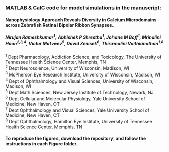 ###  MATLAB &amp; CalC code for model simulations in the manuscript: 
#### Nanophysiology Approach Reveals Diversity in Calcium Microdomains across Zebrafish Retinal Bipolar Ribbon Synapses. <br>
##### Nirujan Rameshkumar<sup>1</sup>, Abhishek P Shrestha<sup>1</sup>, Johane M Boff<sup>1</sup>, Mrinalini Hoon<sup>2,3,4</sup>, Victor Matveev<sup>5</sup>, David Zenisek<sup>6</sup>, Thirumalini Vaithianathan<sup>1,8</sup><br>
<sup>1</sup> Dept Pharmacology, Addiction Science, and Toxicology, The University of Tennessee Health Science Center, Memphis, TN<br>
<sup>2</sup> Dept Neuroscience, University of Wisconsin, Madison, WI<br>
<sup>3</sup> McPherson Eye Research Institute, University of Wisconsin, Madison, WI<br>
<sup>4</sup> Dept of Ophthalmology and Visual Sciences, University of Wisconsin, Madison, WI<br>
<sup>5</sup> Dept Math Sciences, New Jersey Institute of Technology, Newark, NJ<br>
<sup>6</sup> Dept Cellular and Molecular Physiology, Yale University School of Medicine, New Haven, CT<br>
<sup>7</sup> Dept Ophthalmology and Visual Sciences, Yale University School of Medicine, New Haven, CT<br> 
<sup>8</sup> Dept Ophthalmology, Hamilton Eye Institute, University of Tennessee Health Science Center,
Memphis, TN<br> 

#### To reproduce the figures, download the repository, and follow the instructions in each Figure folder.<br>
